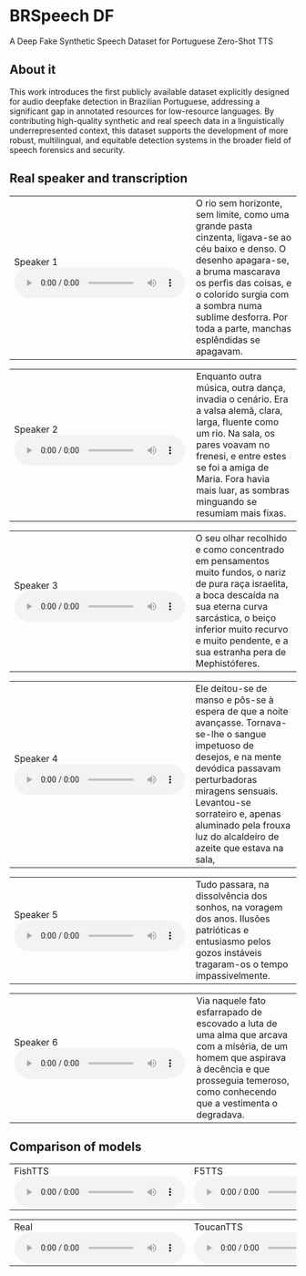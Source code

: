 # BRSpeech DF
A Deep Fake Synthetic Speech Dataset for Portuguese Zero-Shot TTS

## About it


This work introduces the first publicly available dataset explicitly designed for audio deepfake detection in Brazilian Portuguese, addressing a significant gap in annotated resources for low-resource languages. By contributing high-quality synthetic and real speech data in a linguistically underrepresented context, this dataset supports the development of more robust, multilingual, and equitable detection systems in the broader field of speech forensics and security.

## Real speaker and transcription

<table>
  <tr>
    <td>
     Speaker 1
      <audio controls>
        <source src="https://ia601900.us.archive.org/17/items/11247-10229-000009-0001-1/11247_10229_000009-0001%20%281%29.mp4" type="audio/mpeg">
      </audio>
    </td>
    <td>
     O rio sem horizonte, sem limite, como uma grande pasta cinzenta, ligava-se ao céu baixo e denso. O desenho apagara-se, a bruma mascarava os perfis das coisas, e o colorido surgia com a sombra numa sublime desforra. Por toda a parte, manchas esplêndidas se apagavam.
    </td>
  </tr>
</table>
<table>
  <tr>
    <td>
     Speaker 2
      <audio controls>
        <source src="https://ia601900.us.archive.org/17/items/11247-10229-000009-0001-1/12114_10229_000018-0001.mp4" type="audio/mpeg">
      </audio>
    </td>
    <td>
     Enquanto outra música, outra dança, invadia o cenário. Era a valsa alemã, clara, larga, fluente como um rio. Na sala, os pares voavam no frenesi, e entre estes se foi a amiga de Maria. Fora havia mais luar, as sombras minguando se resumiam mais fixas.
    </td>
  </tr>
</table>
<table>
  <tr>
    <td>
     Speaker 3
      <audio controls>
        <source src="https://ia601900.us.archive.org/17/items/11247-10229-000009-0001-1/12287_12742_000020-0001.mp4" type="audio/mpeg">
      </audio>
    </td>
    <td>
     O seu olhar recolhido e como concentrado em pensamentos muito fundos, o nariz de pura raça israelita, a boca descaída na sua eterna curva sarcástica, o beiço inferior muito recurvo e muito pendente, e a sua estranha pera de Mephistóferes.
    </td>
  </tr>
</table>
<table>
  <tr>
    <td>
     Speaker 4
      <audio controls>
        <source src="https://ia601900.us.archive.org/17/items/11247-10229-000009-0001-1/12626_10229_000021-0001.mp4" type="audio/mpeg">
      </audio>
    </td>
    <td>
     Ele deitou-se de manso e pôs-se à espera de que a noite avançasse. Tornava-se-lhe o sangue impetuoso de desejos, e na mente devódica passavam perturbadoras miragens sensuais. Levantou-se sorrateiro e, apenas aluminado pela frouxa luz do alcaldeíro de azeite que estava na sala,
    </td>
  </tr>
</table>
<table>
  <tr>
    <td>
     Speaker 5
      <audio controls>
        <source src="https://ia601900.us.archive.org/17/items/11247-10229-000009-0001-1/12670_13396_000029.mp4" type="audio/mpeg">
      </audio>
    </td>
    <td>
     Tudo passara, na dissolvência dos sonhos, na voragem dos anos. Ilusões patrióticas e entusiasmo pelos gozos instáveis tragaram-os o tempo impassivelmente.                                                              
    </td>
  </tr>
</table>
<table>
  <tr>
    <td>
     Speaker 6
      <audio controls>
        <source src="https://ia601900.us.archive.org/17/items/11247-10229-000009-0001-1/13063_13511_000048-0001.mp4" type="audio/mpeg">
      </audio>
    </td>
    <td>
     Via naquele fato esfarrapado de escovado a luta de uma alma que arcava com a miséria, de um homem que aspirava à decência e que prosseguia temeroso, como conhecendo que a vestimenta o degradava.
    </td>
  </tr>
</table>



## Comparison of models

<table>
  <tr>
    <td>
     FishTTS
      <audio controls>
        <source src="https://ia600709.us.archive.org/14/items/12287-yourtts/12287_fish.ia.mp4" type="audio/mpeg">
      </audio>
    </td>
    <td>
     F5TTS
      <audio controls>
        <source src="https://ia600709.us.archive.org/14/items/12287-yourtts/12287_f5tts.ia.mp4" type="audio/mpeg">
      </audio>
    </td>
    <td>
     YourTTS
      <audio controls>
        <source src="https://ia800709.us.archive.org/14/items/12287-yourtts/12287_yourtts.ia.mp4" type="audio/mpeg">
      </audio>
    </td>
  </tr>
</table>

<table>
  <tr>
    <td>
     Real
      <audio controls>
        <source src="https://ia800408.us.archive.org/14/items/12287-real-1/12287_real%20%281%29.mp4" type="audio/mpeg">
      </audio>
    </td>
    <td>
    ToucanTTS
      <audio controls>
        <source src="https://ia800709.us.archive.org/14/items/12287-yourtts/12287_toucan.ia.mp4" type="audio/mpeg">
      </audio>
    </td>
    <td>
     XTTS
      <audio controls>
        <source src="https://ia800408.us.archive.org/14/items/12287-real-1/12287_xtts%20%281%29.mp4" type="audio/mpeg">
      </audio>
    </td>
  </tr>
</table>


